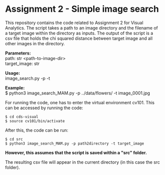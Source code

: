 # Assignment 2 - Simple image search
This repository contains the code related to Assignment 2 for Visual Analytics.
The script takes a path to an image directory and the filename of a target image within the directory as inputs.
The output of the script is a csv file that holds the chi squared distance between target image and all other images in the directory.

__Parameters:__ <br>
    path: str \<path-to-image-dir\> <br>
    target_image: str <filename-of-target-image> <br>
    
__Usage:__ <br>
    image_search.py -p <path-to-image> -t <filename-of-target> <br>
    
__Example:__ <br>
    $ python3 image_search_MAM.py -p ../data/flowers/ -t image_0001.jpg <br>


For running the code, one has to enter the virtual environment cv101. This can be accessed by running the code:
    
```
$ cd cds-visual
$ source cv101/bin/activate
```
    
After this, the code can be run:
    
```
$ cd src
$ python3 image_search_MAM.py -p path2directory -t target_image
``` 

    
__However, this assumes that the script is saved within a "src" folder.__

The resulting csv file will appear in the current directory (in this case the src folder).
